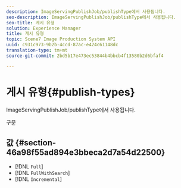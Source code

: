 ```yaml
---
description: ImageServingPublishJob/publishType에서 사용됩니다.
seo-description: ImageServingPublishJob/publishType에서 사용됩니다.
seo-title: 게시 유형
solution: Experience Manager
title: 게시 유형
topic: Scene7 Image Production System API
uuid: c931c973-9b2b-4ccd-87ac-e424c61148dc
translation-type: tm+mt
source-git-commit: 2bd5b17e473ec53844b4bbcb4f13580b2d6bfaf4

---
```



# 게시 유형{#publish-types}

ImageServingPublishJob/publishType에서 사용됩니다.

구문

## 값 {#section-46a98f55ad894e3bbeca2d7a54d22500}

* [!DNL `Full`]
* [!DNL `FullWithSearch`]
* [!DNL `Incremental`]


